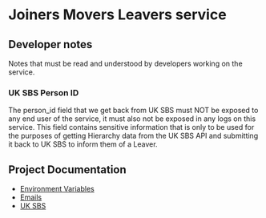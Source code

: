 # Joiners Movers Leavers service

## Developer notes
Notes that must be read and understood by developers working on the service.

### UK SBS Person ID
The person_id field that we get back from UK SBS must NOT be exposed to any end user of the service, it must also not be exposed in any logs on this service.
This field contains sensitive information that is only to be used for the purposes of getting Hierarchy data from the UK SBS API and submitting it back to UK SBS to inform them of a Leaver.

## Project Documentation

- [Environment Variables](/docs/environment-variables.md)
- [Emails](/docs/emails.md)
- [UK SBS](/docs/uksbs.md)
